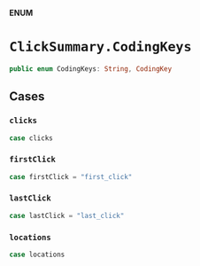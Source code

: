 **ENUM**

# `ClickSummary.CodingKeys`

```swift
public enum CodingKeys: String, CodingKey
```

## Cases
### `clicks`

```swift
case clicks
```

### `firstClick`

```swift
case firstClick = "first_click"
```

### `lastClick`

```swift
case lastClick = "last_click"
```

### `locations`

```swift
case locations
```
